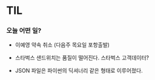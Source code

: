 # TIL

### 오늘 어떤 일?

- 이예영 약속 취소 (다음주 목요일 포항출발)

- 스타벅스 샌드위치는 품질이 떨어진다. 스타벅스 고객데이터?

- JSON 파일은 파이썬의 딕셔너리 같은 형태로 이루어졌다. 
